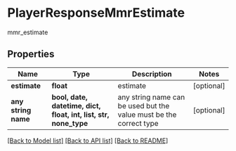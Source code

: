 # PlayerResponseMmrEstimate

mmr_estimate

## Properties
Name | Type | Description | Notes
------------ | ------------- | ------------- | -------------
**estimate** | **float** | estimate | [optional] 
**any string name** | **bool, date, datetime, dict, float, int, list, str, none_type** | any string name can be used but the value must be the correct type | [optional]

[[Back to Model list]](../README.md#documentation-for-models) [[Back to API list]](../README.md#documentation-for-api-endpoints) [[Back to README]](../README.md)


